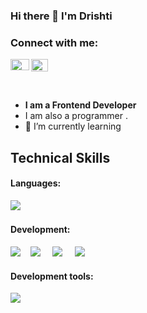 ### Hi there 👋 I'm Drishti
### Connect with me:


<a href="https://www.linkedin.com/in/drishti-gupta-178bba176">
  <img align="left" alt="Drishti's LinkdeIN" width="30px" height="18px" src="https://elisavanderplas.files.wordpress.com/2020/06/174857.png" />
</a>
<a href="https://github.com/drishti121">
  <img align="left" alt="Drishti's Github" width="27px" height="20px" src="https://github.githubassets.com/images/modules/logos_page/Octocat.png" />
</a>
<br />
<br>
<br>

- __I am a Frontend Developer__
- I am also a programmer .
- 🌱 I’m currently learning

## Technical Skills
#### Languages: 
<img src="https://img.shields.io/badge/C-%ca64564.svg?&style=for-the-badge&logo=C&logoColor=white" />    &nbsp; &nbsp;

#### Development:
<img src="https://img.shields.io/badge/html-%ca64564.svg?&style=for-the-badge&logo=html5&color=orange&logoColor=white" />    &nbsp; &nbsp;<img src="https://img.shields.io/badge/css-%2320BEFF.svg?&style=for-the-badge&logo=css3&logoColor=white" />    &nbsp; &nbsp;  <img src="https://img.shields.io/badge/javascript-%23FCC624.svg?&style=for-the-badge&logo=javascript&logoColor=white" />  &nbsp; &nbsp; <img src="https://img.shields.io/badge/bootstrap-%563D7C.svg?&style=for-the-badge&logo=bootstrap&color=navy&logoColor=white" />    &nbsp; &nbsp; 

#### Development tools:
<img src="https://img.shields.io/badge/VS CODE-%ca64564.svg?&style=for-the-badge&logo=visual-studio&color=blueviolet&logoColor=white" />  &nbsp; &nbsp;


<!--
**drishti121/drishti121** is a ✨ _special_ ✨ repository because its `README.md` (this file) appears on your GitHub profile.

Here are some ideas to get you started:

- 🔭 I’m currently working on ...
- 🌱 I’m currently learning ...
- 👯 I’m looking to collaborate on ...
- 🤔 I’m looking for help with ...
- 💬 Ask me about ...
- 📫 How to reach me: ...
- 😄 Pronouns: ...
- ⚡ Fun fact: ...
-->

